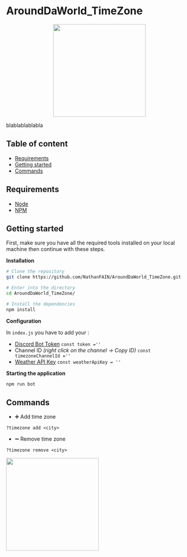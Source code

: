 # AroundDaWorld_TimeZone

<p align="center">
  <img src="https://imgur.com/0fZwDjm.png" width="250"/>
</p>

blablablablabla

## Table of content

* [Requirements](#requirements)
* [Getting started](#getting-started)
* [Commands](#common-errors)

## Requirements

- [Node](https://nodejs.org/en/)
- [NPM](https://www.npmjs.com/)

## Getting started


First, make sure you have all the required tools installed on your local machine then continue with these steps.

**Installation**

```bash
# Clone the repository
git clone https://github.com/NathanFAIN/AroundDaWorld_TimeZone.git

# Enter into the directory
cd AroundDaWorld_TimeZone/

# Install the dependencies
npm install
```
**Configuration**

In `index.js` you have to add your :
- [Discord Bot Token](https://discord.com/developers/applications/) `const token =''`
- Channel ID *(right click on the channel -> Copy ID)* `const timezoneChannelId =''`
- [Weather API Key](https://home.openweathermap.org/api_keys/) `const weatherApiKey = ''`

**Starting the application**

```bash
npm run bot
```

## Commands

* ➕ Add time zone 

`?timezone add <city>`

* ➖ Remove time zone 

`?timezone remove <city>`

<img src="https://imgur.com/tG0TITq.png" width="250">
